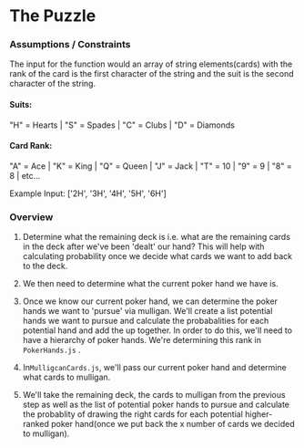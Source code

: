 # The Puzzle 

### Assumptions / Constraints

The input for the function would an array of string elements(cards) with the rank of the card is the first character of the string and the suit is the second character of the string. 

#### Suits:
"H" = Hearts | "S" = Spades | "C" = Clubs | "D" = Diamonds

#### Card Rank:
"A" = Ace    |  "K" = King  | "Q" = Queen | "J" = Jack | "T" = 10 | "9" = 9 | "8" = 8 | etc...

Example Input: ['2H', '3H', '4H', '5H', '6H'] 

### Overview 

1. Determine what the remaining deck is i.e. what are the remaining cards in the deck after we've been 'dealt' our hand? This will help with calculating probability once we decide what cards we want to add back to the deck. 

2. We then need to determine what the current poker hand we have is. 

3. Once we know our current poker hand, we can determine the poker hands we want to 'pursue' via mulligan. We'll create a list potential hands we want to pursue and calculate the probabalities for each potential hand and add the up together. In order to do this, we'll need to have a hierarchy of poker hands. We're determining this rank in ```PokerHands.js``` .

4. In```MulligcanCards.js```, we'll pass our current poker hand and determine what cards to mulligan. 

5. We'll take the remaining deck, the cards to mulligan from the previous step as well as the list of potential poker hands to pursue and calculate the probablity of drawing the right cards for each potential higher-ranked poker hand(once we put back the x number of cards we decided to mulligan).

